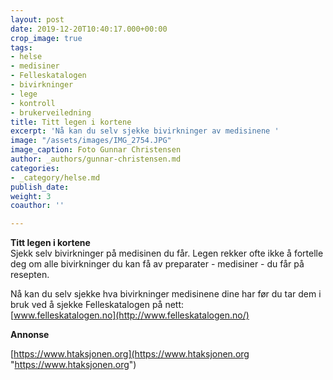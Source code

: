 ```yaml
---
layout: post
date: 2019-12-20T10:40:17.000+00:00
crop_image: true
tags:
- helse
- medisiner
- Felleskatalogen
- bivirkninger
- lege
- kontroll
- brukerveiledning
title: Titt legen i kortene
excerpt: 'Nå kan du selv sjekke bivirkninger av medisinene '
image: "/assets/images/IMG_2754.JPG"
image_caption: Foto Gunnar Christensen
author: _authors/gunnar-christensen.md
categories:
- _category/helse.md
publish_date: 
weight: 3
coauthor: ''

---
```

**Titt legen i kortene**  
Sjekk selv bivirkninger på medisinen du får. Legen rekker ofte ikke å fortelle deg om alle bivirkninger du kan få av preparater - medisiner - du får på resepten.

Nå kan du selv sjekke hva bivirkninger medisinene dine har før du tar dem i bruk ved å sjekke Felleskatalogen på nett:  
[www.felleskatalogen.no](http://www.felleskatalogen.no/)

**Annonse**

[https://www.htaksjonen.org](https://www.htaksjonen.org "https://www.htaksjonen.org")